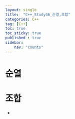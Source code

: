 ```yaml
---
layout: single
title:  "C++_Study46_순열,조합"
categories: C++
tag: [C++]
toc: true
toc_sticky: true
published : true
sidebar:
    nav: "counts"  
---
```


# 순열

# 조합

* 